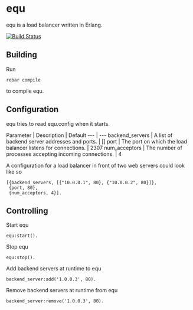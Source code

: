 equ
===

equ is a load balancer written in Erlang.

[![Build Status](https://travis-ci.org/polaris/equ.svg)](https://travis-ci.org/polaris/equ)


Building
--------

Run

    rebar compile

to compile equ.


Configuration
-------------

equ tries to read equ.config when it starts.

Parameter | Description | Default
--- | ---
backend_servers | A list of backend server addresses and ports. | []
port | The port on which the load balancer listens for connections. | 2307
num_acceptors | The number of processes accepting incoming connections. | 4

A configuration for a load balancer in front of two web servers could look like so

    [{backend_servers, [{"10.0.0.1", 80}, {"10.0.0.2", 80}]},
     {port, 80},
     {num_acceptors, 4}].

Controlling
-----------

Start equ

    equ:start().

Stop equ

    equ:stop().

Add backend servers at runtime to equ

    backend_server:add('1.0.0.3', 80).

Remove backend servers at runtime from equ

    backend_server:remove('1.0.0.3', 80).
